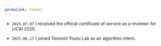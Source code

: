 ```yaml
---
permalink: /news/
---
```


- `2025.07.07` I received the official certificate of service as a reviewer for IJCAI 2025.

- `2025.06.17` I joined Tencent Youtu Lab as an algorithm intern.